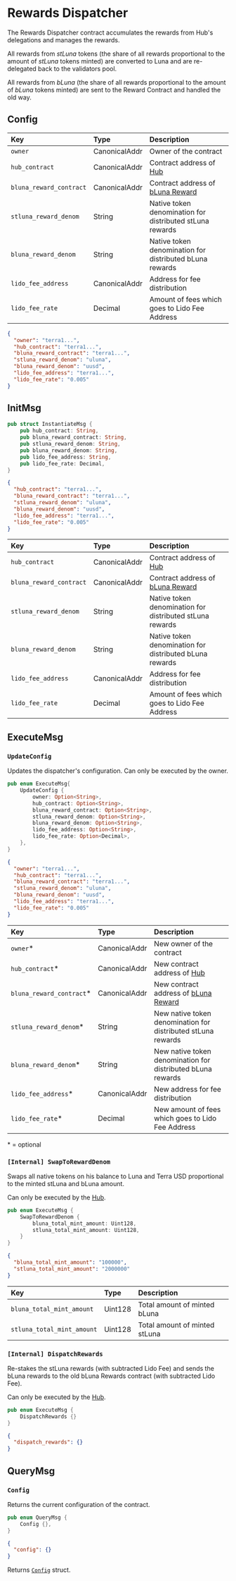 # Rewards Dispatcher

The Rewards Dispatcher contract accumulates the rewards from Hub's delegations and manages the rewards.

All rewards from *stLuna* tokens (the share of all rewards proportional to the amount of *stLuna* tokens minted) are converted to Luna and are re-delegated back to the validators pool.

All rewards from *bLuna* (the share of all rewards proportional to the amount of *bLuna* tokens minted) are sent to the Reward Contract and handled the old way.

## Config

| Key | Type | Description |
| :--- | :--- | :--- |
| `owner` | CanonicalAddr | Owner of the contract |
| `hub_contract` | CanonicalAddr | Contract address of [Hub](hub) |
| `bluna_reward_contract` | CanonicalAddr | Contract address of [bLuna Reward](reward) |
| `stluna_reward_denom` | String | Native token denomination for distributed stLuna rewards |
| `bluna_reward_denom` | String | Native token denomination for distributed bLuna rewards |
| `lido_fee_address` | CanonicalAddr | Address for fee distribution |
| `lido_fee_rate` | Decimal | Amount of fees which goes to Lido Fee Address |

```json
{
  "owner": "terra1...",
  "hub_contract": "terra1...",
  "bluna_reward_contract": "terra1...",
  "stluna_reward_denom": "uluna",
  "bluna_reward_denom": "uusd",
  "lido_fee_address": "terra1...",
  "lido_fee_rate": "0.005"
}
```

## InitMsg

```rust
pub struct InstantiateMsg {
    pub hub_contract: String,
    pub bluna_reward_contract: String,
    pub stluna_reward_denom: String,
    pub bluna_reward_denom: String,
    pub lido_fee_address: String,
    pub lido_fee_rate: Decimal,
}
```

```json
{
  "hub_contract": "terra1...",
  "bluna_reward_contract": "terra1...",
  "stluna_reward_denom": "uluna",
  "bluna_reward_denom": "uusd",
  "lido_fee_address": "terra1...",
  "lido_fee_rate": "0.005" 
}
```

| Key | Type | Description |
| :--- | :--- | :--- |
| `hub_contract` | CanonicalAddr | Contract address of [Hub](hub) |
| `bluna_reward_contract` | CanonicalAddr | Contract address of [bLuna Reward](reward) |
| `stluna_reward_denom` | String | Native token denomination for distributed stLuna rewards |
| `bluna_reward_denom` | String | Native token denomination for distributed bLuna rewards |
| `lido_fee_address` | CanonicalAddr | Address for fee distribution |
| `lido_fee_rate` | Decimal | Amount of fees which goes to Lido Fee Address |

## ExecuteMsg

### ```UpdateConfig```

Updates the dispatcher's configuration. Can only be executed by the owner.

```rust
pub enum ExecuteMsg{
    UpdateConfig {
        owner: Option<String>,
        hub_contract: Option<String>,
        bluna_reward_contract: Option<String>,
        stluna_reward_denom: Option<String>,
        bluna_reward_denom: Option<String>,
        lido_fee_address: Option<String>,
        lido_fee_rate: Option<Decimal>,
    },
}
```

```json
{
  "owner": "terra1...",
  "hub_contract": "terra1...",
  "bluna_reward_contract": "terra1...",
  "stluna_reward_denom": "uluna",
  "bluna_reward_denom": "uusd",
  "lido_fee_address": "terra1...",
  "lido_fee_rate": "0.005" 
}
```

| Key | Type | Description |
| :--- | :--- | :--- |
| `owner`\* | CanonicalAddr | New owner of the contract |
| `hub_contract`\* | CanonicalAddr | New contract address of [Hub](hub) |
| `bluna_reward_contract`\* | CanonicalAddr | New contract address of [bLuna Reward](reward) |
| `stluna_reward_denom`\* | String | New native token denomination for distributed stLuna rewards |
| `bluna_reward_denom`\* | String | New native token denomination for distributed bLuna rewards |
| `lido_fee_address`\* | CanonicalAddr | New address for fee distribution |
| `lido_fee_rate`\* | Decimal | New amount of fees which goes to Lido Fee Address |

\* = optional

### ```[Internal] SwapToRewardDenom```

Swaps all native tokens on his balance to Luna and Terra USD proportional to the minted stLuna and bLuna amount.

Can only be executed by the [Hub](hub).

```rust
pub enum ExecuteMsg {
    SwapToRewardDenom {
        bluna_total_mint_amount: Uint128,
        stluna_total_mint_amount: Uint128,
    }
}
```

```json
{
  "bluna_total_mint_amount": "100000",
  "stluna_total_mint_amount": "2000000"
}
```

| Key | Type | Description |
| :--- | :--- | :--- |
| `bluna_total_mint_amount` | Uint128 | Total amount of minted bLuna |
| `stluna_total_mint_amount` | Uint128 | Total amount of minted stLuna |

### ```[Internal] DispatchRewards```

Re-stakes the stLuna rewards (with subtracted Lido Fee) and sends the bLuna rewards to the old bLuna Rewards contract (with subtracted Lido Fee).

Can only be executed by the [Hub](hub).

```rust
pub enum ExecuteMsg {
    DispatchRewards {}
}
```

```json
{
  "dispatch_rewards": {}
}
```

## QueryMsg

### ```Config```

Returns the current configuration of the contract.

```rust
pub enum QueryMsg {
    Config {},
}
```

```json
{
  "config": {}
}
```

Returns [`Config`](rewards_dispatcher#config) struct.